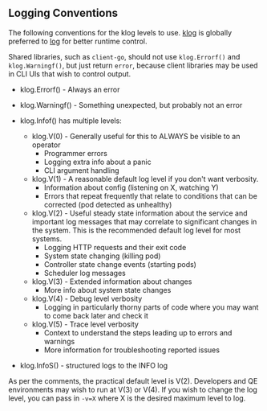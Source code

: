 ## Logging Conventions

The following conventions for the klog levels to use.
[klog](http://godoc.org/github.com/kubernetes/klog) is globally preferred to
[log](http://golang.org/pkg/log/) for better runtime control.

Shared libraries, such as `client-go`, should not use `klog.Errorf()` and `klog.Warningf()`,
but just return `error`, because client libraries may be used in CLI UIs that wish to control output.

* klog.Errorf() - Always an error

* klog.Warningf() - Something unexpected, but probably not an error

* klog.Infof() has multiple levels:
  * klog.V(0) - Generally useful for this to ALWAYS be visible to an operator
    * Programmer errors
    * Logging extra info about a panic
    * CLI argument handling
  * klog.V(1) - A reasonable default log level if you don't want verbosity.
    * Information about config (listening on X, watching Y)
    * Errors that repeat frequently that relate to conditions that can be corrected (pod detected as unhealthy)
  * klog.V(2) - Useful steady state information about the service and important log messages that may correlate to significant changes in the system.  This is the recommended default log level for most systems.
    * Logging HTTP requests and their exit code
    * System state changing (killing pod)
    * Controller state change events (starting pods)
    * Scheduler log messages
  * klog.V(3) - Extended information about changes
    * More info about system state changes
  * klog.V(4) - Debug level verbosity
    * Logging in particularly thorny parts of code where you may want to come back later and check it
  * klog.V(5) - Trace level verbosity
    * Context to understand the steps leading up to errors and warnings
    * More information for troubleshooting reported issues

* klog.InfoS() - structured logs to the INFO log

As per the comments, the practical default level is V(2). Developers and QE
environments may wish to run at V(3) or V(4). If you wish to change the log
level, you can pass in `-v=X` where X is the desired maximum level to log.

